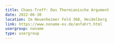 ```yaml
---
title: Chaos-Treff: Das Thermianische Argument
date: 2022-06-30
location: Im Neuenheimer Feld 368, Heidelberg
link: https://www.noname-ev.de/anfahrt.html
usergroup: noname
type: usergroup
---
```

